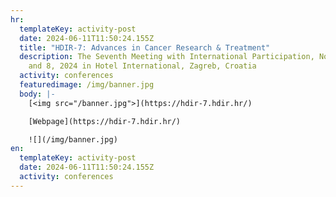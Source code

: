 ```yaml
---
hr:
  templateKey: activity-post
  date: 2024-06-11T11:50:24.155Z
  title: "HDIR-7: Advances in Cancer Research & Treatment"
  description: The Seventh Meeting with International Participation, November 7
    and 8, 2024 in Hotel International, Zagreb, Croatia
  activity: conferences
  featuredimage: /img/banner.jpg
  body: |-
    [<img src="/banner.jpg">](https://hdir-7.hdir.hr/)

    [Webpage](https://hdir-7.hdir.hr/)

    ![](/img/banner.jpg)
en:
  templateKey: activity-post
  date: 2024-06-11T11:50:24.155Z
  activity: conferences
---
```

